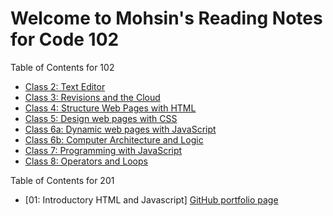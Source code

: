 # Welcome to Mohsin's Reading Notes for Code 102


Table of Contents for 102
- [Class 2: Text Editor ](texteditor-notes.md)
- [Class 3: Revisions and the Cloud](revisionsandthecloud-notes.md)
- [Class 4: Structure Web Pages with HTML](class4-structurewebpageswithhtml-notes.md)
- [Class 5: Design web pages with CSS](class5-designwebpageswithCSS-notes.md)
- [Class 6a: Dynamic web pages with JavaScript](class6a-dynamicwebpageswithJavaScript-notes.md)
- [Class 6b: Computer Architecture and Logic](class6b-computerarchitectureandlogic-notes.md)
- [Class 7: Programming with JavaScript](class7-programmingwithJavaScript-notes.md)
- [Class 8: Operators and Loops](class8-operatorsandloops-notes.md)

Table of Contents for 201
- [01: Introductory HTML and Javascript]
[GitHub portfolio page](https://github.com/mbehi)